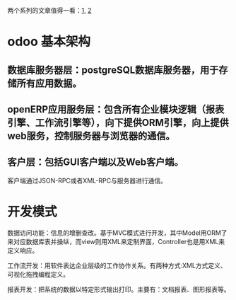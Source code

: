 两个系列的文章值得一看：[1](https://www.cnblogs.com/qjtjh/category/1146375.html), [2](https://www.jianshu.com/u/d4607d4b7c50)

# odoo 基本架构

## 数据库服务器层：postgreSQL数据库服务器，用于存储所有应用数据。


## openERP应用服务层：包含所有企业模块逻辑（报表引擎、工作流引擎等），向下提供ORM引擎，向上提供web服务，控制服务器与浏览器的通信。


## 客户层：包括GUI客户端以及Web客户端。


客户端通过JSON-RPC或者XML-RPC与服务器进行通信。


# 开发模式

数据访问功能：信息的增删查改。基于MVC模式进行开发，其中Model用ORM了来对应数据库表并操纵，而view则用XML来定制界面，Controller也是用XML来定义响应。

工作流开发：用软件表达企业层级的工作协作关系。有两种方式:XML方式定义、可视化拖拽编程定义。

报表开发：把系统的数据以特定形式输出打印。主要有：文档报表、图形报表等。

